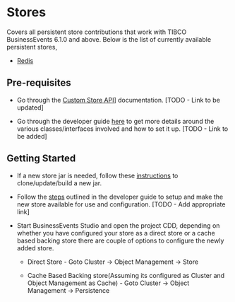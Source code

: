 # Stores

Covers all persistent store contributions that work with TIBCO BusinessEvents 6.1.0 and above. Below is the list of currently available persistent stores,

* [Redis]()

## Pre-requisites

* Go through the [Custom Store API](https://docs.tibco.com/pub/businessevents-enterprise/6.0.0/doc/html/api/javadoc/index.html)] documentation. [TODO - Link to be updated]

* Go through the developer guide [here]() to get more details around the various classes/interfaces involved and how to set it up. [TODO - Link to be added]

## Getting Started

* If a new store jar is needed, follow these [instructions](https://github.com/tibco/be-contribution) to clone/update/build a new jar.

* Follow the [steps]() outlined in the developer guide to setup and make the new store available for use and configuration. [TODO - Add appropriate link]

* Start BusinessEvents Studio and open the project CDD, depending on whether you have configured your store as a direct store or a cache based backing store there are couple of options to configure the newly added store.
    - Direct Store -  Goto Cluster -> Object Management -> Store

    - Cache Based Backing store(Assuming its configured as Cluster and Object Management as Cache) - Goto Cluster -> Object Management -> Persistence 
